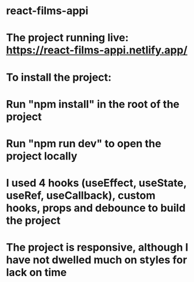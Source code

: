# react-films-appi

# The project running live: https://react-films-appi.netlify.app/

# To install the project:

# Run "npm install" in the root of the project

# Run "npm run dev" to open the project locally 

# I used 4 hooks (useEffect, useState, useRef, useCallback), custom hooks, props and debounce to build the project

# The project is responsive, although I have not dwelled much on styles for lack on time

